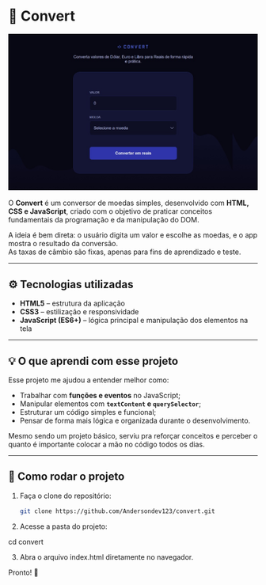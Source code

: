 # 💱 Convert

![Preview do projeto](.github/preview.jpg?raw=true)

O **Convert** é um conversor de moedas simples, desenvolvido com **HTML, CSS e JavaScript**, criado com o objetivo de praticar conceitos fundamentais da programação e da manipulação do DOM.

A ideia é bem direta: o usuário digita um valor e escolhe as moedas, e o app mostra o resultado da conversão.  
As taxas de câmbio são fixas, apenas para fins de aprendizado e teste.

---

## ⚙️ Tecnologias utilizadas

- **HTML5** – estrutura da aplicação  
- **CSS3** – estilização e responsividade  
- **JavaScript (ES6+)** – lógica principal e manipulação dos elementos na tela  

---

## 💡 O que aprendi com esse projeto

Esse projeto me ajudou a entender melhor como:
- Trabalhar com **funções e eventos** no JavaScript;  
- Manipular elementos com **`textContent` e `querySelector`**;  
- Estruturar um código simples e funcional;  
- Pensar de forma mais lógica e organizada durante o desenvolvimento.  

Mesmo sendo um projeto básico, serviu pra reforçar conceitos e perceber o quanto é importante colocar a mão no código todos os dias.

---

## 🚀 Como rodar o projeto

1. Faça o clone do repositório:
   ```bash
   git clone https://github.com/Andersondev123/convert.git

2. Acesse a pasta do projeto:

cd convert


3. Abra o arquivo index.html diretamente no navegador.

Pronto! 🎉